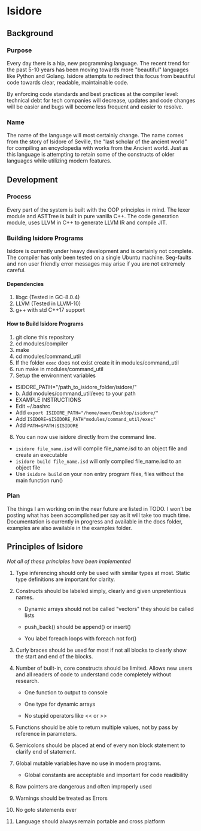 # Isidore
## Background
### Purpose
Every day there is a hip, new programming language. The recent trend for the past 5-10 years has been moving towards more "beautiful" languages like Python and Golang. Isidore attempts to redirect this focus from beautiful code towards clear, readable, maintainable code.

By enforcing code standards and best practices at the compiler level:
technical debt for tech companies will decrease, updates and code changes will be easier and bugs will become less frequent and easier to resolve.

### Name
The name of the language will most certainly change. The name comes from the story of Isidore of Seville, the "last scholar of the ancient world" for compiling an encyclopedia with works from the Ancient world. Just as this language is attempting to retain some of the constructs of older languages while utilizing modern features.

## Development
### Process
Every part of the system is built with the OOP principles in mind. The lexer module and ASTTree is built in pure vanilla C++. The code generation module, uses LLVM in C++ to generate LLVM IR and compile JIT.

### Building Isidore Programs

Isidore is currently under heavy development and is certainly not complete. The compiler has only been tested on a single Ubuntu machine. Seg-faults and non user friendly error messages may arise if you are not extremely careful.

#### Dependencies
1. libgc (Tested in GC-8.0.4)
2. LLVM (Tested in LLVM-10)
3. g++ with std C++17 support
#### How to Build Isidore Programs
1. git clone this repository
2. cd modules/compiler
3. make
4. cd modules/command_util
5. If the folder `exec` does not exist create it in modules/command_util
6. run make in modules/command_util
7. Setup the environment variables
  - ISIDORE_PATH="/path_to_isidore_folder/isidore/"
  -	b. Add modules/command_util/exec to your path
  - EXAMPLE INSTRUCTIONS
   - Edit ~/.bashrc
   - Add `export ISIDORE_PATH="/home/owen/Desktop/isidore/"`
   - Add `ISIDORE=$ISIDORE_PATH"modules/command_util/exec"`
   - Add `PATH=$PATH:$ISIDORE`
8. You can now use isidore directly from the command line.
  - `isidore file_name.isd` will compile file_name.isd to an object file and create an executable
  - `isidore build file_name.isd` will only compiled file_name.isd to an object file
  - Use `isidore build` on your non entry program files, files without the main function run()






### Plan
The things I am working on in the near future are listed in TODO. I won't be posting what has been accomplished per say as it will take too much time. Documentation is currently in progress and available in the docs folder, examples are also available in the examples folder.

## Principles of Isidore
*Not all of these principles have been implemented*

1. Type inferencing should only be used with similar types at most. Static type definitions are important for clarity.
2. Constructs should be labeled simply, clearly and given unpretentious names. 
 
    * Dynamic arrays should not be called "vectors" they should be called lists

    * push_back() should be append() or insert()

    * You label foreach loops with foreach not for()

3. Curly braces should be used for most if not all blocks to clearly show the start and end of the blocks.
4. Number of built-in, core constructs should be limited. Allows new users and all readers of code to understand code completely without research.

    * One function to output to console

    * One type for dynamic arrays

    * No stupid operators like << or >>
5. Functions should be able to return multiple values, not by pass by reference in parameters.
6. Semicolons should be placed at end of every non block statement to clarify end of statement.
7. Global mutable variables have no use in modern programs.
    * Global constants are acceptable and important for code readibility
8. Raw pointers are dangerous and often improperly used
9. Warnings should be treated as Errors
10. No goto statements ever
11. Language should always remain portable and cross platform
